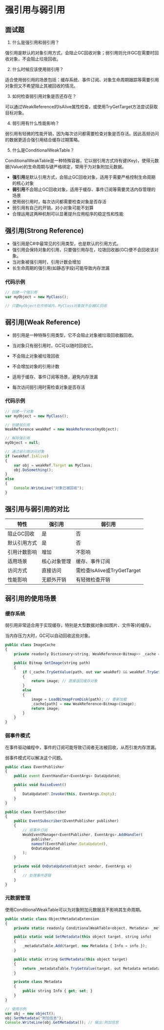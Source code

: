 # 强引用与弱引用

## 面试题

1. 什么是强引用和弱引用？

强引用是默认的对象引用方式，会阻止GC回收对象；弱引用则允许GC在需要时回收对象，不会阻止垃圾回收。

2. 什么时候应该使用弱引用？

适合使用弱引用的场景包括：缓存系统、事件订阅、对象生命周期跟踪等需要引用对象但又不希望阻止其被回收的情况。

3. 如何检查弱引用对象是否还存在？

可以通过WeakReference的IsAlive属性检查，或使用TryGetTarget方法尝试获取目标对象。

4. 弱引用有什么性能影响？

弱引用有轻微的性能开销，因为每次访问都需要检查对象是否存活。因此高频访问的数据更适合强引用结合缓存过期策略。

5. 什么是ConditionalWeakTable？

ConditionalWeakTable是一种特殊容器，它以弱引用方式持有键(Key)，使得元数据(Value)的生命周期与键严格绑定，常用于为对象附加元数据。

- **强引用**是默认引用方式，会阻止GC回收对象，适用于需要严格控制生命周期的核心对象
- **弱引用**不会阻止GC回收对象，适用于缓存、事件订阅等需要灵活内存管理的场景
- 使用弱引用时，每次访问都需要检查对象是否存活
- 弱引用有自己的开销，对小对象可能不划算
- 合理运用这两种机制可以显著提升应用程序的稳定性和性能

## 强引用(Strong Reference)

- 强引用是C#中最常见的引用类型，也是默认的引用方式。
- 强引用会保持对象的引用，只要强引用存在，垃圾回收器(GC)便不会回收该对象。
- 当对象被强引用时，引用计数会增加
- 长生命周期的强引用(如静态字段)可能导致内存泄漏

### 代码示例

```js
// 创建一个强引用
var myObject = new MyClass();

// 只要myObject在作用域内，MyClass对象就不会被GC回收
```

## 弱引用(Weak Reference)

- 弱引用是一种特殊引用类型，它不会阻止对象被垃圾回收器回收。
- 当对象只有弱引用时，GC可以随时回收它。

- 不会阻止对象被垃圾回收
- 不会增加对象的引用计数
- 适用于缓存、事件订阅等场景，避免内存泄漏
- 每次访问弱引用时需检查对象是否存活

### 代码示例

```js
// 创建一个对象
var myObject = new MyClass();

// 创建弱引用
WeakReference weakRef = new WeakReference(myObject);

// 解除强引用
myObject = null;

// 通过弱引用访问对象
if (weakRef.IsAlive)
{
    var obj = weakRef.Target as MyClass;
    obj.DoSomething();
}
else
{
    Console.WriteLine("对象已被回收");
}
```

## 强引用与弱引用的对比

| 特性         | 强引用       | 弱引用                      |
| ------------ | ------------ | --------------------------- |
| 阻止GC回收   | 是           | 否                          |
| 默认引用方式 | 是           | 否                          |
| 引用计数影响 | 增加         | 不影响                      |
| 适用场景     | 核心对象管理 | 缓存、事件订阅              |
| 访问方式     | 直接访问     | 需检查IsAlive或TryGetTarget |
| 性能影响     | 无额外开销   | 有轻微检查开销              |

## 弱引用的使用场景

### 缓存系统

弱引用非常适合用于实现缓存，特别是大型数据对象(如图片、文件等)的缓存。

当内存压力大时，GC可以自动回收这些对象。

```js
public class ImageCache
{
    private readonly Dictionary<string, WeakReference<Bitmap>> _cache = new();

    public Bitmap GetImage(string path) 
    {
        if (_cache.TryGetValue(path, out var weakRef) && weakRef.TryGetTarget(out Bitmap image))
        {
            return image; // 直接返回缓存对象
        }
        else 
        {
            image = LoadBitmapFromDisk(path); // 重新加载
            _cache[path] = new WeakReference<Bitmap>(image);
            return image;
        }
    }
}
```

### 弱事件模式

在事件驱动编程中，事件的订阅可能导致订阅者无法被回收，从而引发内存泄漏。

弱事件模式可以解决这个问题。

```js
public class EventPublisher
{
    public event EventHandler<EventArgs> DataUpdated;

    public void RaiseEvent() 
    {
        DataUpdated?.Invoke(this, EventArgs.Empty);
    }
}

public class EventSubscriber
{
    public EventSubscriber(EventPublisher publisher) 
    {
        // 弱事件订阅
        WeakEventManager<EventPublisher, EventArgs>.AddHandler(
            publisher, 
            nameof(EventPublisher.DataUpdated), 
            OnDataUpdated
        );
    }

    private void OnDataUpdated(object sender, EventArgs e) 
    {
        // 处理事件逻辑
    }
}
```

### 元数据管理

使用ConditionalWeakTable可以为对象附加元数据且不影响其生命周期。

```js
public static class ObjectMetadataExtension
{
    private static readonly ConditionalWeakTable<object, Metadata> _metadataTable = new();

    public static void SetMetadata(this object target, string info) 
    {
        _metadataTable.Add(target, new Metadata { Info = info });
    }

    public static string GetMetadata(this object target) 
    {
        return _metadataTable.TryGetValue(target, out Metadata metadata) ? metadata.Info : null;
    }

    private class Metadata 
    {
        public string Info { get; set; }
    }
}

// 使用示例
var obj = new object();
obj.SetMetadata("附加信息");
Console.WriteLine(obj.GetMetadata()); // 输出:附加信息
```
